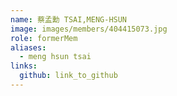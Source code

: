 ```yaml
---
name: 蔡孟勳 TSAI,MENG-HSUN 
image: images/members/404415073.jpg 
role: formerMem
aliases:
  - meng hsun tsai
links:
  github: link_to_github 
---
```

